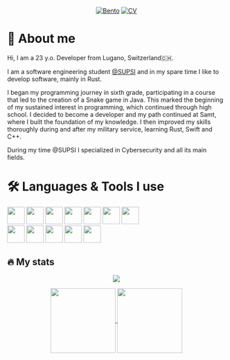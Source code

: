  <div id="header" align="center">

  [![Bento](https://img.shields.io/badge/Bento-white?logo=bento&logoColor=black&style=for-the-badge)](https://bento.me/mazluc)
  [![CV](https://img.shields.io/badge/Curriculum%20Vitae-grey?logo=read&logoColor=white&style=for-the-badge)](https://read.cv/mazluc)
  
</div>

# 👤 About me

Hi, I am a 23 y.o. Developer from Lugano, Switzerland🇨🇭.

I am a software engineering student [@SUPSI](https://supsi.ch) and in my spare time I like to develop software, mainly in Rust.

I began my programming journey in sixth grade, participating in a course that led to the creation of a Snake game in Java. This marked the beginning of my sustained interest in programming, which continued through high school. I decided to become a developer and my path continued at Samt, where I built the foundation of my knowledge. I then improved my skills thoroughly during and after my military service, learning Rust, Swift and C++.

During my time @SUPSI I specialized in Cybersecurity and all its main fields.
# 🛠️ Languages & Tools I use
<div>
 <img src="https://devicon-website.vercel.app/api/rust/plain.svg?color=%23DD3428" width="40" height="40"/>
 <img src="https://devicon-website.vercel.app/api/c/line.svg" width="40" height="40"/>
 <img src="https://devicon-website.vercel.app/api/csharp/line.svg" width="40" height="40"/>
 <img src="https://devicon-website.vercel.app/api/cplusplus/line.svg" width="40" height="40"/>
 <img src="https://devicon-website.vercel.app/api/swift/plain.svg?color=%23F05138" width="40" height="40"/>
 <img src="https://devicon-website.vercel.app/api/java/plain.svg?color=%23FF1120" width="40" height="40"/>
 <img src="https://devicon-website.vercel.app/api/elixir/plain.svg?color=%239A54B1" width="40" height="40"/>
 <br>
 <img src="https://devicon-website.vercel.app/api/phoenix/original.svg" width="40" height="40" />
 <img src="https://devicon-website.vercel.app/api/spring/original.svg" width="40" height="40" />
 <img src="https://devicon-website.vercel.app/api/dot-net/plain.svg" width="40" height="40" />
 <img src="https://cdn.jsdelivr.net/gh/devicons/devicon@latest/icons/neovim/neovim-original.svg" width="40" height="40"/>
 <img src="https://devicon-website.vercel.app/api/docker/plain.svg" width="40" height="40" />
</div>

## 🔥 My stats

<div id="header" align="center">

![](https://komarev.com/ghpvc/?username=lucamazzza&abbreviated=true&style=for-the-badge&abbreviated=true&color=blueviolet)
 
  <a href="https://github.com/lucamazzza/">
    <img height=150 align="center" src="https://github-readme-stats.vercel.app/api?username=lucamazzza&theme=radical&show_icons=true&hide_border=true&count_private=true" />
  </a>
  <a href="https://github.com/lucamazzza">
    <img height=150 align="center" src="https://github-readme-stats.vercel.app/api/top-langs/?username=lucamazzza&theme=radical&show_icons=true&hide_border=true&layout=compact&exclude_repo=ufo,spoty" />
  </a>
</div>

